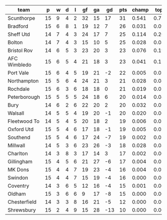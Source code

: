 |     team     | p  | w | d | l | gf | ga | gd  | pts | champ | top2  | top3  | top4  |  5-7  | bot4  | bot3  | bot2  |
|--------------|----|---|---|---|----|----|-----|-----|-------|-------|-------|-------|-------|-------|-------|-------|
| Scunthorpe   | 15 | 9 | 4 | 2 | 32 | 15 |  17 |  31 | 0.541 | 0.722 | 0.813 | 0.871 | 0.083 | 0.000 | 0.000 | 0.000|
| Bradford     | 15 | 6 | 8 | 1 | 19 | 12 |   7 |  26 | 0.031 | 0.092 | 0.157 | 0.226 | 0.209 | 0.027 | 0.015 | 0.006|
| Sheff Utd    | 14 | 7 | 4 | 3 | 24 | 17 |   7 |  25 | 0.114 | 0.265 | 0.395 | 0.494 | 0.212 | 0.004 | 0.002 | 0.001|
| Bolton       | 14 | 7 | 4 | 3 | 15 | 10 |   5 |  25 | 0.028 | 0.081 | 0.147 | 0.211 | 0.213 | 0.029 | 0.016 | 0.008|
| Bristol Rov  | 14 | 6 | 5 | 3 | 23 | 20 |   3 |  23 | 0.076 | 0.194 | 0.300 | 0.387 | 0.223 | 0.010 | 0.005 | 0.002|
| AFC Wimbledo | 15 | 6 | 5 | 4 | 21 | 18 |   3 |  23 | 0.041 | 0.115 | 0.198 | 0.277 | 0.216 | 0.021 | 0.010 | 0.004|
| Port Vale    | 15 | 6 | 4 | 5 | 19 | 21 |  -2 |  22 | 0.005 | 0.021 | 0.041 | 0.072 | 0.116 | 0.112 | 0.068 | 0.034|
| Northampton  | 15 | 5 | 6 | 4 | 24 | 21 |   3 |  21 | 0.028 | 0.084 | 0.150 | 0.225 | 0.199 | 0.030 | 0.016 | 0.006|
| Rochdale     | 15 | 6 | 3 | 6 | 18 | 18 |   0 |  21 | 0.019 | 0.057 | 0.107 | 0.165 | 0.186 | 0.047 | 0.026 | 0.010|
| Peterborough | 15 | 5 | 5 | 5 | 24 | 18 |   6 |  20 | 0.014 | 0.040 | 0.075 | 0.121 | 0.155 | 0.068 | 0.040 | 0.019|
| Bury         | 14 | 6 | 2 | 6 | 22 | 20 |   2 |  20 | 0.032 | 0.092 | 0.162 | 0.231 | 0.195 | 0.033 | 0.018 | 0.008|
| Walsall      | 14 | 5 | 5 | 4 | 19 | 20 |  -1 |  20 | 0.020 | 0.062 | 0.111 | 0.166 | 0.178 | 0.049 | 0.026 | 0.012|
| Fleetwood To | 14 | 5 | 4 | 5 | 20 | 18 |   2 |  19 | 0.006 | 0.024 | 0.051 | 0.088 | 0.132 | 0.093 | 0.058 | 0.029|
| Oxford Utd   | 15 | 5 | 4 | 6 | 17 | 18 |  -1 |  19 | 0.005 | 0.019 | 0.040 | 0.066 | 0.101 | 0.123 | 0.076 | 0.039|
| Southend     | 15 | 5 | 4 | 6 | 17 | 24 |  -7 |  19 | 0.002 | 0.010 | 0.023 | 0.039 | 0.080 | 0.176 | 0.118 | 0.063|
| Millwall     | 14 | 5 | 3 | 6 | 23 | 26 |  -3 |  18 | 0.028 | 0.084 | 0.147 | 0.214 | 0.193 | 0.035 | 0.019 | 0.010|
| Charlton     | 14 | 3 | 8 | 3 | 17 | 14 |   3 |  17 | 0.002 | 0.006 | 0.013 | 0.023 | 0.053 | 0.270 | 0.191 | 0.114|
| Gillingham   | 15 | 4 | 5 | 6 | 21 | 27 |  -6 |  17 | 0.004 | 0.015 | 0.032 | 0.054 | 0.094 | 0.154 | 0.102 | 0.056|
| MK Dons      | 15 | 4 | 4 | 7 | 19 | 23 |  -4 |  16 | 0.004 | 0.010 | 0.020 | 0.036 | 0.075 | 0.198 | 0.134 | 0.080|
| Swindon      | 15 | 4 | 4 | 7 | 15 | 19 |  -4 |  16 | 0.000 | 0.002 | 0.005 | 0.009 | 0.023 | 0.408 | 0.308 | 0.205|
| Coventry     | 14 | 3 | 6 | 5 | 12 | 16 |  -4 |  15 | 0.001 | 0.003 | 0.008 | 0.015 | 0.036 | 0.338 | 0.248 | 0.156|
| Oldham       | 15 | 3 | 6 | 6 |  9 | 17 |  -8 |  15 | 0.000 | 0.001 | 0.002 | 0.005 | 0.012 | 0.530 | 0.430 | 0.300|
| Chesterfield | 14 | 3 | 3 | 8 | 16 | 21 |  -5 |  12 | 0.000 | 0.002 | 0.003 | 0.006 | 0.020 | 0.472 | 0.370 | 0.256|
| Shrewsbury   | 15 | 2 | 4 | 9 | 15 | 28 | -13 |  10 | 0.000 | 0.000 | 0.000 | 0.000 | 0.003 | 0.776 | 0.703 | 0.581|
